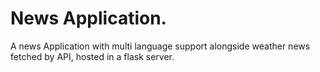 # News Application.
A news Application with multi language support alongside weather news fetched by API, hosted in a flask server.
